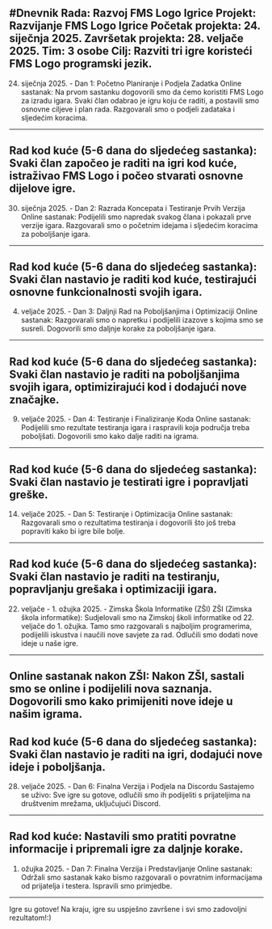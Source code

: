 #Dnevnik Rada: Razvoj FMS Logo Igrice
Projekt: Razvijanje FMS Logo Igrice
Početak projekta: 24. siječnja 2025.
Završetak projekta: 28. veljače 2025.
Tim: 3 osobe
Cilj: Razviti tri igre koristeći FMS Logo programski jezik.
-----------------------------------------------------------------------------------------------------------------------------------------------------
24. siječnja 2025. - Dan 1: Početno Planiranje i Podjela Zadatka
Online sastanak:
Na prvom sastanku dogovorili smo da ćemo koristiti FMS Logo za izradu igara. Svaki član odabrao je igru koju će raditi, a postavili smo osnovne ciljeve i plan rada. Razgovarali smo o podjeli zadataka i sljedećim koracima.
-----------------------------------------------------------------------------------------------------------------------------------------------------
Rad kod kuće (5-6 dana do sljedećeg sastanka):
Svaki član započeo je raditi na igri kod kuće, istraživao FMS Logo i počeo stvarati osnovne dijelove igre.
-----------------------------------------------------------------------------------------------------------------------------------------------------
30. siječnja 2025. - Dan 2: Razrada Koncepata i Testiranje Prvih Verzija
Online sastanak:
Podijelili smo napredak svakog člana i pokazali prve verzije igara. Razgovarali smo o početnim idejama i sljedećim koracima za poboljšanje igara.
-----------------------------------------------------------------------------------------------------------------------------------------------------
Rad kod kuće (5-6 dana do sljedećeg sastanka):
Svaki član nastavio je raditi kod kuće, testirajući osnovne funkcionalnosti svojih igara.
-----------------------------------------------------------------------------------------------------------------------------------------------------
4. veljače 2025. - Dan 3: Daljnji Rad na Poboljšanjima i Optimizaciji
Online sastanak:
Razgovarali smo o napretku i podijelili izazove s kojima smo se susreli. Dogovorili smo daljnje korake za poboljšanje igara.
-----------------------------------------------------------------------------------------------------------------------------------------------------
Rad kod kuće (5-6 dana do sljedećeg sastanka):
Svaki član nastavio je raditi na poboljšanjima svojih igara, optimizirajući kod i dodajući nove značajke.
-----------------------------------------------------------------------------------------------------------------------------------------------------
9. veljače 2025. - Dan 4: Testiranje i Finaliziranje Koda
Online sastanak:
Podijelili smo rezultate testiranja igara i raspravili koja područja treba poboljšati. Dogovorili smo kako dalje raditi na igrama.
-----------------------------------------------------------------------------------------------------------------------------------------------------
Rad kod kuće (5-6 dana do sljedećeg sastanka):
Svaki član nastavio je testirati igre i popravljati greške.
-----------------------------------------------------------------------------------------------------------------------------------------------------
14. veljače 2025. - Dan 5: Testiranje i Optimizacija
Online sastanak:
Razgovarali smo o rezultatima testiranja i dogovorili što još treba popraviti kako bi igre bile bolje.
-----------------------------------------------------------------------------------------------------------------------------------------------------
Rad kod kuće (5-6 dana do sljedećeg sastanka):
Svaki član nastavio je raditi na testiranju, popravljanju grešaka i optimizaciji igara.
-----------------------------------------------------------------------------------------------------------------------------------------------------
22. veljače - 1. ožujka 2025. - Zimska Škola Informatike (ZŠI)
ZŠI (Zimska škola informatike):
Sudjelovali smo na Zimskoj školi informatike od 22. veljače do 1. ožujka. Tamo smo razgovarali s najboljim programerima, podijelili iskustva i naučili nove savjete za rad. Odlučili smo dodati nove ideje u naše igre.
-----------------------------------------------------------------------------------------------------------------------------------------------------
Online sastanak nakon ZŠI:
Nakon ZŠI, sastali smo se online i podijelili nova saznanja. Dogovorili smo kako primijeniti nove ideje u našim igrama.
-----------------------------------------------------------------------------------------------------------------------------------------------------
Rad kod kuće (5-6 dana do sljedećeg sastanka):
Svaki član nastavio je raditi na igri, dodajući nove ideje i poboljšanja.
-----------------------------------------------------------------------------------------------------------------------------------------------------
28. veljače 2025. - Dan 6: Finalna Verzija i Podjela na Discordu
Sastajemo se uživo:
Sve igre su gotove, odlučili smo ih podijeliti s prijateljima na društvenim mrežama, uključujući Discord.
-----------------------------------------------------------------------------------------------------------------------------------------------------
Rad kod kuće:
Nastavili smo pratiti povratne informacije i pripremali igre za daljnje korake.
-----------------------------------------------------------------------------------------------------------------------------------------------------
1. ožujka 2025. - Dan 7: Finalna Verzija i Predstavljanje
Online sastanak:
Održali smo sastanak kako bismo razgovarali o povratnim informacijama od prijatelja i testera. Ispravili smo primjedbe.
-----------------------------------------------------------------------------------------------------------------------------------------------------
Igre su gotove!
Na kraju, igre su uspješno završene i svi smo zadovoljni rezultatom!:)

